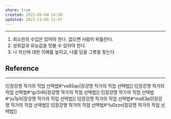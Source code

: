 ```yaml
---
share: true
created: 2023-05-04 14:36
updated: 2023-11-09 11:07
---
```


---
1. 최소한의 수입은 있어야 한다. 없으면 사람이 뒤틀린다.
2. 성취감과 유능감을 맛볼 수 있어야 한다.
3. 나 자신에 대한 이해를 높이고, 나를 담을 그릇을 찾는다.


## Reference
---
![[장강명 작가의 직업 선택법#^vs65qo|장강명 작가의 직업 선택법]]
![[장강명 작가의 직업 선택법#^gc5r6t|장강명 작가의 직업 선택법]]
![[장강명 작가의 직업 선택법#^ju7p1t|장강명 작가의 직업 선택법]]
![[장강명 작가의 직업 선택법#^ms63p0|장강명 작가의 직업 선택법]]
![[장강명 작가의 직업 선택법#^lu0zzn|장강명 작가의 직업 선택법]]
